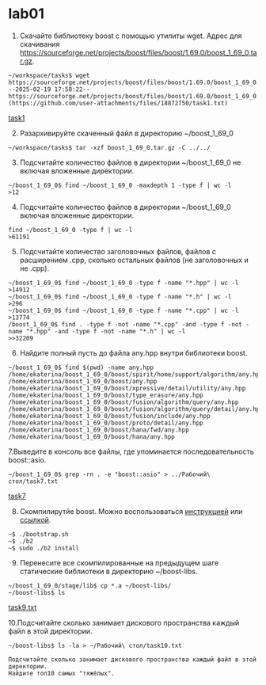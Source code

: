 # lab01


1. Скачайте библиотеку boost с помощью утилиты wget. Адрес для скачивания https://sourceforge.net/projects/boost/files/boost/1.69.0/boost_1_69_0.tar.gz.
```
~/workspace/tasks$ wget https://sourceforge.net/projects/boost/files/boost/1.69.0/boost_1_69_0.tar.gz
--2025-02-19 17:58:22--  https://sourceforge.net/projects/boost/files/boost/1.69.0/boost_1_69_0.tar.gz[task1.txt](https://github.com/user-attachments/files/18872750/task1.txt)
```
[task1](task1.txt)

2. Разархивируйте скаченный файл в директорию ~/boost_1_69_0
  ```
~/workspace/tasks$ tar -xzf boost_1_69_0.tar.gz -C ../../
```
3. Подсчитайте количество файлов в директории ~/boost_1_69_0 не включая вложенные директории.
```
~/boost_1_69_0$ find ~/boost_1_69_0 -maxdepth 1 -type f | wc -l
>12
```
4. Подсчитайте количество файлов в директории ~/boost_1_69_0 включая вложенные директории.
```
find ~/boost_1_69_0 -type f | wc -l
>61191
```
5. Подсчитайте количество заголовочных файлов, файлов с расширением .cpp, сколько остальных файлов (не заголовочных и не .cpp).
```
~/boost_1_69_0$ find ~/boost_1_69_0 -type f -name "*.hpp" | wc -l
>14912
~/boost_1_69_0$ find ~/boost_1_69_0 -type f -name "*.h" | wc -l
>296
~/boost_1_69_0$ find ~/boost_1_69_0 -type f -name "*.cpp" | wc -l
>13774
/boost_1_69_0$ find . -type f -not -name "*.cpp" -and -type f -not -name "*.hpp" -and -type f -not -name "*.h" | wc -l
>>32209
```
6. Найдите полный пусть до файла any.hpp внутри библиотеки boost.
```
~/boost_1_69_0$ find $(pwd) -name any.hpp
/home/ekaterina/boost_1_69_0/boost/spirit/home/support/algorithm/any.hpp
/home/ekaterina/boost_1_69_0/boost/any.hpp
/home/ekaterina/boost_1_69_0/boost/xpressive/detail/utility/any.hpp
/home/ekaterina/boost_1_69_0/boost/type_erasure/any.hpp
/home/ekaterina/boost_1_69_0/boost/fusion/algorithm/query/any.hpp
/home/ekaterina/boost_1_69_0/boost/fusion/algorithm/query/detail/any.hpp
/home/ekaterina/boost_1_69_0/boost/fusion/include/any.hpp
/home/ekaterina/boost_1_69_0/boost/proto/detail/any.hpp
/home/ekaterina/boost_1_69_0/boost/hana/fwd/any.hpp
/home/ekaterina/boost_1_69_0/boost/hana/any.hpp
```
7.Выведите в консоль все файлы, где упоминается последовательность boost::asio.
```
~/boost_1_69_0$ grep -rn . -e "boost::asio" > ../Рабочий\ стол/task7.txt
```
[task7](task7.txt)

8. Скомпилирутйе boost. Можно воспользоваться [инструкцией](https://www.boost.org/doc/libs/1_61_0/more/getting_started/unix-variants.html#or-build-custom-binaries) или [ссылкой](https://codeyarns.com/2017/01/24/how-to-build-boost-on-linux/).
```
~$ ./bootstrap.sh
~$ ./b2
~$ sudo ./b2 install
```
9. Перенесите все скомпилированные на предыдущем шаге статические библиотеки в директорию ~/boost-libs.
```
~/boost_1_69_0/stage/lib$ cp *.a ~/boost-libs/
~/boost-libs$ ls
```
[task9.txt](task9)

10.Подсчитайте сколько занимает дискового пространства каждый файл в этой директории.
```
~/boost-libs$ ls -la > ~/Рабочий\ стол/task10.txt
```







    
    Подсчитайте сколько занимает дискового пространства каждый файл в этой директории.
    Найдите топ10 самых "тяжёлых".
